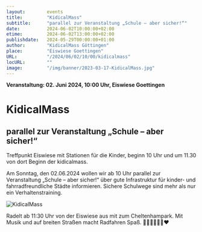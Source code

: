 ```yaml
---
layout:        events
title:         "KidicalMass"
subtitle:      "parallel zur Veranstaltung „Schule – aber sicher!“"
date:          2024-06-02T10:00:00+02:00
etime:         2024-06-02T13:00:00+02:00
publishdate:   2024-05-29T00:00:00+01:00
author:        "KidicalMass Göttingen"
place:         "Eiswiese Goettingen"
URL:           "/2024/06/02/10/00/kidicalmass"
locURL:        ""
image:         "/img/banner/2023-03-17-KidicalMass.jpg"
---
```


**Veranstaltung: 02. Juni 2024, 10:00 Uhr, Eiswiese Goettingen**

KidicalMass
===========

parallel zur Veranstaltung „Schule – aber sicher!“
-----------
Treffpunkt Eiswiese mit Stationen für die Kinder, beginn 10 Uhr und um 11.30 von dort
Beginn der kidicalmass.

Am Sonntag, den 02.06.2024 wollen wir ab 10 Uhr parallel zur Veranstaltung „Schule – aber sicher!“ über gute Infrastruktur für kinder- und fahrradfreundliche Städte informieren. Sichere Schulwege sind mehr als nur ein Verhaltenstraining.

![KidicalMass](/img/event/2024-06-02-KidicalMass.jpg)

Radelt ab 11:30 Uhr von der Eiswiese aus mit zum Cheltenhampark. Mit Musik und auf breiten Straßen macht Radfahren Spaß.
🚴‍♀️🚴‍♂️🚴🥳❤️ 

